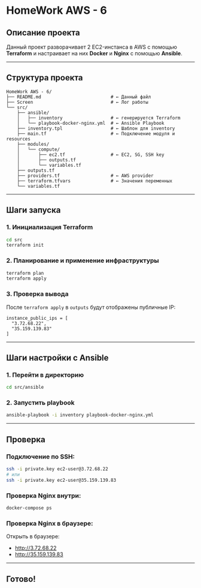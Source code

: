 # HomeWork AWS - 6

## Описание проекта

Данный проект разворачивает 2 EC2-инстанса в AWS с помощью **Terraform** и настраивает на них **Docker** и **Nginx** с помощью **Ansible**.

---

## Структура проекта

```
HomeWork AWS - 6/
├── README.md                          # ← Данный файл
├── Screen                             # ← Лог работы
└── src/
    ├── ansible/
    │   ├── inventory                  # ← генерируется Terraform
    │   └── playbook-docker-nginx.yml  # ← Ansible Playbook
    ├── inventory.tpl                  # ← Шаблон для inventory
    ├── main.tf                        # ← Подключение модуля и resources
    ├── modules/
    │   └── compute/
    │       ├── ec2.tf                 # ← EC2, SG, SSH key
    │       ├── outputs.tf
    │       └── variables.tf
    ├── outputs.tf
    ├── providers.tf                   # ← AWS provider
    ├── terraform.tfvars               # ← Значения переменных
    └── variables.tf
```

---

## Шаги запуска

### 1. Инициализация Terraform

```bash
cd src
terraform init
```

### 2. Планирование и применение инфраструктуры

```bash
terraform plan
terraform apply
```

### 3. Проверка вывода

После `terraform apply` в `outputs` будут отображены публичные IP:

```
instance_public_ips = [
  "3.72.68.22",
  "35.159.139.83"
]
```

---

## Шаги настройки с Ansible

### 1. Перейти в директорию

```bash
cd src/ansible
```

### 2. Запустить playbook

```bash
ansible-playbook -i inventory playbook-docker-nginx.yml
```

---

## Проверка

### Подключение по SSH:

```bash
ssh -i private.key ec2-user@3.72.68.22
# или
ssh -i private.key ec2-user@35.159.139.83
```

### Проверка Nginx внутри:

```bash
docker-compose ps
```

### Проверка Nginx в браузере:

Открыть в браузере:

- http://3.72.68.22
- http://35.159.139.83

---

## Готово!
